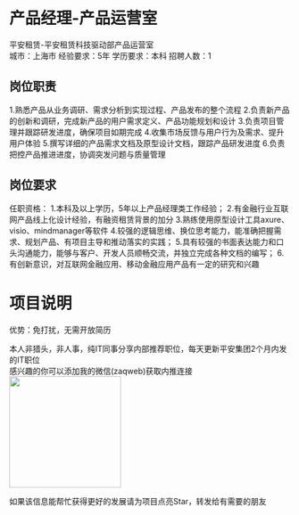# 产品经理-产品运营室
平安租赁-平安租赁科技驱动部产品运营室  
城市：上海市 经验要求：5年 学历要求：本科  招聘人数：1

## 岗位职责
1.熟悉产品从业务调研、需求分析到实现过程、产品发布的整个流程
   2.负责新产品的创新和调研，完成新产品的用户需求定义、产品功能规划和设计
   3.负责项目管理并跟踪研发进度，确保项目如期完成
   4.收集市场反馈与用户行为及需求、提升用户体验
   5.撰写详细的产品需求文档及原型设计文档，跟踪产品研发进度
   6.负责把控产品推进进度，协调突发问题与质量管理

## 岗位要求
任职资格：
   1.本科及以上学历，5年以上产品经理类工作经验；
   2.有金融行业互联网产品线上化设计经验，有融资租赁背景的加分
   3.熟练使用原型设计工具axure、visio、mindmanager等软件
   4.较强的逻辑思维、换位思考能力，能准确把握需求、规划产品、有项目主导和推动落实的实践；
   5.具有较强的书面表达能力和口头沟通能力，能够与客户、开发人员顺畅交流，并独立完成各种文档的编写；
   6.有创新意识，对互联网金融应用、移动金融应用产品有一定的研究和兴趣

# 项目说明

优势：免打扰，无需开放简历

本人非猎头，非人事，纯IT同事分享内部推荐职位，每天更新平安集团2个月内发的IT职位  
感兴趣的你可以添加我的微信(zaqweb)获取内推连接  
<img src="https://github.com/zaqweb/PA-IT-JOBS/blob/master/WechatICode.jpeg"  height="200" width="200">

如果该信息能帮忙获得更好的发展请为项目点亮Star，转发给有需要的朋友




